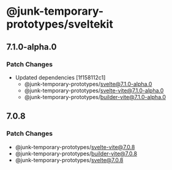 # @junk-temporary-prototypes/sveltekit

## 7.1.0-alpha.0

### Patch Changes

- Updated dependencies [1f158112c1]
  - @junk-temporary-prototypes/svelte@7.1.0-alpha.0
  - @junk-temporary-prototypes/svelte-vite@7.1.0-alpha.0
  - @junk-temporary-prototypes/builder-vite@7.1.0-alpha.0

## 7.0.8

### Patch Changes

- @junk-temporary-prototypes/svelte-vite@7.0.8
- @junk-temporary-prototypes/builder-vite@7.0.8
- @junk-temporary-prototypes/svelte@7.0.8
